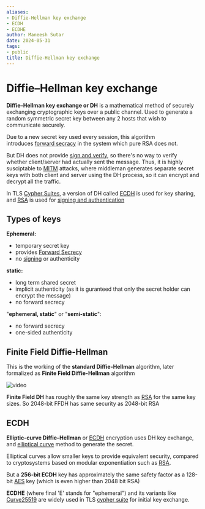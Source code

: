 ```yaml
---
aliases:
- Diffie-Hellman key exchange
- ECDH
- ECDHE
author: Maneesh Sutar
date: 2024-05-31
tags:
- public
title: Diffie-Hellman key exchange
---
```


# Diffie–Hellman key exchange

**Diffie–Hellman key exchange or DH** is a mathematical method of securely exchanging cryptographic keys over a public channel.
Used to generate a random symmetric secret key between any 2 hosts that wish to communicate securely.

Due to a new secret key used every session, this algorithm introduces [forward secracy](forward_secracy.md) in the system which pure RSA does not.

But DH does not provide [sign and verify](signing.md), so there's no way to verify whether client/server had actually sent the message. Thus, it is highly susciptable to [MITM](mitm.md) attacks, where middleman generates separate secret keys with both client and server using the DH process, so it can encrypt and decrypt all the traffic.

In TLS [Cypher Suites](cypher_suite.md), a version of DH called [ECDH](#ecdh) is used for key sharing, and [RSA](rsa.md) is used for [signing and authentication](signing.md)

## Types of keys

**Ephemeral:**

* temporary secret key
* provides [Forward Secrecy](forward_secracy.md)
* no [signing](signing.md) or authenticity

**static:**

* long term shared secret
* implicit authenticity (as it is guranteed that only the secret holder can encrypt the message)
* no forward secrecy

"**ephemeral, static**" or "**semi-static**":

* no forward secrecy
* one-sided authenticity

## Finite Field Diffie-Hellman

This is the working of the **standard Diffie-Hellman** algorithm, later formalized as **Finite Field Diffie-Hellman** algorithm

![video](https://youtu.be/85oMrKd8afY?list=TLPQMzEwNTIwMjTjX8y6dMupBg)

**Finite Field DH** has roughly the same key strength as [RSA](rsa.md#limitations) for the same key sizes.
So 2048-bit FFDH has same security as 2048-bit RSA

## ECDH

**Elliptic-curve Diffie–Hellman** or [ECDH](https://en.wikipedia.org/wiki/Elliptic-curve_Diffie%E2%80%93Hellman) encryption uses DH key exchange, and [elliptical curve](https://en.wikipedia.org/wiki/Elliptic-curve_cryptography) method to generate the secret.

Elliptical curves allow smaller keys to provide equivalent security, compared to cryptosystems based on modular exponentiation such as [RSA](rsa.md).

But a **256-bit ECDH** key has approximately the same safety factor as a 128-bit [AES](AES.md) key (which is even higher than 2048 bit RSA)

**ECDHE** (where final 'E' stands for "ephemeral") and its variants like [Curve25519](https://en.wikipedia.org/wiki/Curve25519) are widely used in TLS [cypher suite](cypher_suite.md) for initial key exchange.
